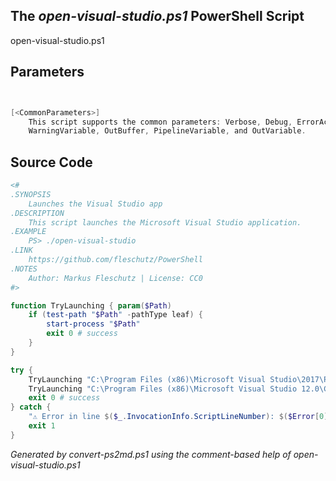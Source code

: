## The *open-visual-studio.ps1* PowerShell Script

open-visual-studio.ps1 


## Parameters
```powershell


[<CommonParameters>]
    This script supports the common parameters: Verbose, Debug, ErrorAction, ErrorVariable, WarningAction, 
    WarningVariable, OutBuffer, PipelineVariable, and OutVariable.
```

## Source Code
```powershell
<#
.SYNOPSIS
	Launches the Visual Studio app
.DESCRIPTION
	This script launches the Microsoft Visual Studio application.
.EXAMPLE
	PS> ./open-visual-studio
.LINK
	https://github.com/fleschutz/PowerShell
.NOTES
	Author: Markus Fleschutz | License: CC0
#>

function TryLaunching { param($Path)
	if (test-path "$Path" -pathType leaf) {
		start-process "$Path"
		exit 0 # success
	}
}

try {
	TryLaunching "C:\Program Files (x86)\Microsoft Visual Studio\2017\Professional\Common7\IDE\devenv.exe"
	TryLaunching "C:\Program Files (x86)\Microsoft Visual Studio 12.0\Common7\IDE\devenv.exe"
	exit 0 # success
} catch {
	"⚠️ Error in line $($_.InvocationInfo.ScriptLineNumber): $($Error[0])"
	exit 1
}
```

*Generated by convert-ps2md.ps1 using the comment-based help of open-visual-studio.ps1*
